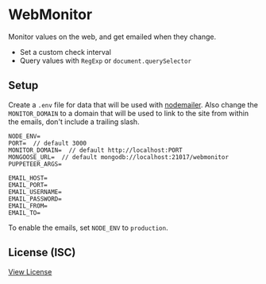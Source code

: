 # WebMonitor
Monitor values on the web, and get emailed when they change.

- Set a custom check interval
- Query values with `RegExp` or `document.querySelector`

## Setup
Create a `.env` file for data that will be used with [nodemailer](https://github.com/andris9/Nodemailer). Also change the `MONITOR_DOMAIN` to a domain that will be used to link to the site from within the emails, don't include a trailing slash.

```
NODE_ENV=
PORT=  // default 3000
MONITOR_DOMAIN=  // default http://localhost:PORT
MONGOOSE_URL=  // default mongodb://localhost:21017/webmonitor
PUPPETEER_ARGS=

EMAIL_HOST=
EMAIL_PORT=
EMAIL_USERNAME=
EMAIL_PASSWORD=
EMAIL_FROM=
EMAIL_TO=
```

To enable the emails, set `NODE_ENV` to `production`.

## License (ISC)
[View License](./LICENSE)